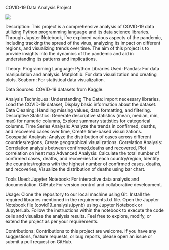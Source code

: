 COVID-19 Data Analysis Project

<img src="[![image](https://github.com/Shivam4681/Covid-19/assets/107171991/c2955f18-55cc-4938-bb24-1372b65b0175)](https://www.verywellhealth.com/thmb/1eYHD55wY3HZtN0mzLDFxZzcaZI=/3000x2000/filters:fill(87E3EF,1)/what-scientists-know-about-covid-19-4800685_final-94a4fe120b4f416a98ee8b134416c939.gif)">

Description:
This project is a comprehensive analysis of COVID-19 data utilizing Python programming language and its data science libraries. Through Jupyter Notebook, I've explored various aspects of the pandemic, including tracking the spread of the virus, analyzing its impact on different regions, and visualizing trends over time. The aim of this project is to provide insights into the dynamics of the pandemic and aid in understanding its patterns and implications.

Theory:
    Programming Language: Python
    Libraries Used:
            Pandas: For data manipulation and analysis.
            Matplotlib: For data visualization and creating plots.
            Seaborn: For statistical data visualization.

Data Sources:
COVID-19 datasets from Kaggle.

Analysis Techniques:
Understanding The Data: import necessary libraries, Load the COVID-19 dataset, Display basic information about the dataset.
Data Cleaning: Handling missing values, data formatting, and filtering.
Descriptive Statistics: Generate descriptive statistics (mean, median, min, max) for numeric columns, Explore summary statistics for categorical columns.
Time Series Analysis: Analyze the trends in confirmed, deaths, and recovered cases over time, Create time-based visualizations.
Geospatial Analysis: Analyze the distribution of cases across different countries/regions, Create geographical visualizations.
Correlation Analysis: Correlation analysis between confirmed,deaths and recovered, Plot correlation on heat map
Advanced Analysis: Calculate the total number of confirmed cases, deaths, and recoveries for each country/region, Identify the countries/regions with the highest number of confirmed cases, deaths, and recoveries, Visualize the distribution of deaths using bar chart.

Tools Used:
Jupyter Notebook: For interactive data analysis and documentation.
GitHub: For version control and collaborative development.

Usage:
Clone the repository to our local machine using Git.
Install the required libraries mentioned in the requirements.txt file.
Open the Jupyter Notebook file (covid19_analysis.ipynb) using Jupyter Notebook or JupyterLab.
Follow the instructions within the notebook to execute the code cells and visualize the analysis results.
Feel free to explore, modify, or extend the project as per your requirements.

Contributions:
Contributions to this project are welcome. If you have any suggestions, feature requests, or bug reports, please open an issue or submit a pull request on GitHub.

